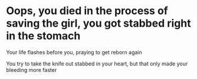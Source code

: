 # Oops, you died in the process of saving the girl, you got stabbed right in the stomach

Your life flashes before you, praying to get reborn again

You try to take the knife out stabbed in your heart, but that only made your bleeding more faster
